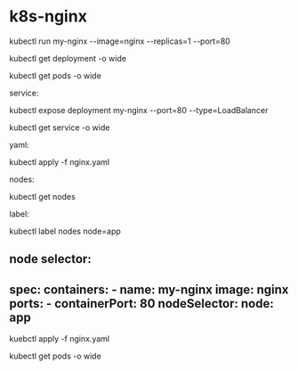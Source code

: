 # k8s-nginx


kubectl run my-nginx --image=nginx --replicas=1 --port=80

kubectl get deployment -o wide

kubectl get pods -o wide



service:


 kubectl expose deployment my-nginx --port=80 --type=LoadBalancer
 
 
 
 
 kubectl get service -o wide
 


yaml:

    
   kubectl apply -f nginx.yaml
   
   
   
   
 nodes:
 
  kubectl get nodes
  
  label:
  
  kubectl label nodes <node name> node=app
 
 
 
 node selector:
  ---------
 spec:
      containers:
      - name: my-nginx
        image: nginx
        ports:
        - containerPort: 80
        nodeSelector:
         node: app
----



kuebctl apply -f nginx.yaml



kubectl get pods -o wide
